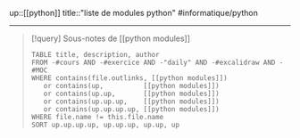 up::[[python]]
title::"liste de modules python"
#informatique/python

----

> [!query] Sous-notes de [[python modules]]
> ```dataview
> TABLE title, description, author
> FROM -#cours AND -#exercice AND -"daily" AND -#excalidraw AND -#MOC
> WHERE contains(file.outlinks, [[python modules]])
>    or contains(up,          [[python modules]])
>    or contains(up.up,       [[python modules]])
>    or contains(up.up.up,    [[python modules]])
>    or contains(up.up.up.up, [[python modules]])
> WHERE file.name != this.file.name
> SORT up.up.up.up, up.up.up, up.up, up
> ```

